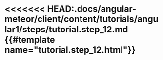<<<<<<< HEAD:.docs/angular-meteor/client/content/tutorials/angular1/steps/tutorial.step_12.md
{{#template name="tutorial.step_12.html"}}
=======
<template name="tutorial.step_12.html">
  {{#markdown}}
  {{> downloadPreviousStep stepName="step_11"}}

>>>>>>> cfd6d558450f6006daa7028c513626503cc49477:.docs/angular-meteor/client/content/tutorials/angular1/steps/tutorial.step_12.html

Currently we are dealing with a few parties, but we also need to support also a large number of parties.

Therefore, we want to have `pagination` support.

With pagination we can break the array of parties down to pages so the user won't have to scroll down to find a party,
but also and even more important, we can fetch only a few parties at a time instead of all the parties collection for better performance.

The interesting thing about pagination is that it is dependent on the filters we want to put on top of the collection, for example,
if we are in page 3, but we change how we sort the collection, we should get different results, same thing with search - if we start
a search, there might be not enough results for 3 pages.

For AngularJS developers, this chapter will show how powerful Meteor is.
In the official AngularJS tutorial, we added sorting and search that only worked on the client side, which in real world scenarios are not so helpful.
Now, in this chapter we are going to perform a real-time search, sort and paginate that will run all the way to the server.

# angular-meteor pagination support

What we want to achieve with angular-meteor is server-based reactive pagination.
That is no simple task, but using angular-meteor could make life a lot simpler.

To achieve server-based reactive pagination we need to have support for pagination in the server as well as in the client.
That means that our publish function for the parties collection would have to change and also the way that we subscribe to that publication.
So first let's take care of our server-side.

In our `parties.js` file in the server directory we are going to add the `options` variable to the publish method like this:

{{> DiffBox tutorialName="angular-meteor" step="12.1"}}

Now our publish method receives an options arguments which we then pass to the `Parties.find()` function call.
This will allow us to send arguments to the find function's modifier right from the subscribe call. The options object can
contain properties like `skip`, `sort` and `limit` which we will shortly use ourselves - [Collection Find](http://docs.meteor.com/#/full/find).

Let's get back to our client code. We now need to change our subscribe call with options we want to set for pagination.
What are those parameters that we want to set on the options argument? In order to have pagination in our
parties list we will need to save the current page, the number of parties per page and the sort order. So let's add these parameters to our scope
in the top of the controller in `client/controllers/partiesList.js` file.

{{> DiffBox tutorialName="angular-meteor" step="12.2"}}

That's cool, but let's do something with these variables except defining them. So where we want to use them is when we call the subscribe method.
But right now, we are subscribing to the collection in the short form which doesn't get parameters:

    $scope.parties = $meteor.collection(Parties).subscribe('parties');

So first we need to add the [$meteor.subscribe](/api/subscribe) service and call it separately:

{{> DiffBox tutorialName="angular-meteor" step="12.3"}}

Now let's send the parameters in the options object:

{{> DiffBox tutorialName="angular-meteor" step="12.4"}}


So we built an object that contains 3 properties:

* **limit** - how many parties to send per page
* **skip**  - the number of parties we want to start with which is the current page minus one times the parties per page
* **sort**  - the sorting of the collection in [MongoDB syntax](http://docs.mongodb.org/manual/reference/method/cursor.sort/)

Now we also need to add the sort modifier to the way we get the collection data from the Minimongo.
That is because the sorting is not saved when the data is sent from the server to the client.
So to make sure our data is sorted also on the client need to defined is also in the parties collection.
To do that we are going to replace the `Parties` collection parameter with a [cursor](http://docs.meteor.com/#/full/mongo_cursor) for that parties collection:

{{> DiffBox tutorialName="angular-meteor" step="12.5"}}

# pagination directive

Now we need a UI to change and move between the pages.

In AngularJS's eco system there are a lot of directives for handling pagination.

Our personal favorite is [angular-utils-pagination](https://github.com/michaelbromley/angularUtils/tree/master/src/directives/pagination).

To add the directive add it's Meteor package to the project:

    meteor add angularutils:pagination

Add it as a dependency to our Angular app in `app.js`:

{{> DiffBox tutorialName="angular-meteor" step="12.6"}}

Now let's add the directive in `parties-list.ng.html` , change the ng-repeat of parties to this:

{{> DiffBox tutorialName="angular-meteor" step="12.7"}}

and after the UL closes add this directive:

{{> DiffBox tutorialName="angular-meteor" step="12.8"}}

As you can see, dir-paginate list takes the number of objects in a page (that we defined before) but also takes the total number items (we will get to that soon).
With this bindings it calculates what buttons of pages it should display inside the dir-pagination-controls directive.

On the dir-pagination-controls directive there is a method `on-page-change` and there we can call our own function.
so we call `pageChanged` function with the new selection as a parameter.

Let's create the pageChanged function inside the partiesList controller `(client/controllers/partiesList.js)`:

{{> DiffBox tutorialName="angular-meteor" step="12.9"}}

Now every time we change the page, the scope variable will change accordingly and update the bind method that watches it.

* Notice that the buttons of the directive doesn't look very nice now because we haven't added any design and CSS to our application, we will do it later on.

# Getting total count of a collection

Getting a total count of a collection might seem easy, but there is a problem.
The client only holds the number of object that it subscribed to. That means that if the client is not subscribed to the whole array calling find().count on a collection will result in a partial count.

So we need access in the client for the total count even if we are not subscribed to the whole collection.

For that we can use the [tmeasday:publish-counts](https://github.com/percolatestudio/publish-counts) package. In the command line:

    meteor add tmeasday:publish-counts


This package helps to publish the count of a cursor, in real time without dependency on the subscribe method.

Inside the `server/parties.js` file, add the code that handles the count inside the `Meteor.publish("parties" ` function, at the beginning of the function. before the existing return statement,
So the file should look like this now:

{{> DiffBox tutorialName="angular-meteor" step="12.10"}}

As you can see, we query only the parties that should be available to that specific client, but without the options variable so we get the full
number of parties.

* We are passing `{ noReady: true }` in the last argument so that the publication will be ready only after the our main cursor is ready - [readiness](https://github.com/percolatestudio/publish-counts#readiness).

Now on the client we have access to the Counts collection.
Let's save that in the `client/controllers/partiesList.js` file when the subscription finishes successful (using the promise $meteor.subscribe returns):

{{> DiffBox tutorialName="angular-meteor" step="12.11"}}

Now the partiesCount will hold the number of parties and will send it to the directive in the `parties-list.ng.html` (which we already defined earlier).

But there is a problem - try to create a few parties and then change pages...  the subscription won't run again!

# Reactive variables

Meteor is relaying deeply on the concept of [reactivity](http://docs.meteor.com/#/full/reactivity).

This means that is a [reactive variable](http://docs.meteor.com/#/full/reactivevar) changes, Meteor is aware of that with it's [Tracker object](http://docs.meteor.com/#/full/tracker_autorun).

But Angular's scope variables are only watched by Angular and are not reactive vars for Meteor...

For that angular-meteor created [getReactively](/api/getReactively) - a way to make an Angular scope variable to a reactive variable.

In order to make the subscription run each time something changes in one of the parameters, we need to place it inside an autorun block.

To do that, we are going to use the [$meteor.autorun](/api/utils) function:

{{> DiffBox tutorialName="angular-meteor" step="12.12"}}

But this still won't help us because there is no reactive variables inside, so let's use [getReactively](/api/getReactively) for that:

{{> DiffBox tutorialName="angular-meteor" step="12.13"}}

What's happening here is that `getReactively` returns a reactive variable that fires a changed event every time the scope variable changes,
and then autorun knows to execute it's given function again.
This will cause the subscription to re-run again with the new options parameter and we will get the correct data from the server.

$meteor.collection is also listening to reactive variables so let's change our $scope.parties initialization as well:

{{> DiffBox tutorialName="angular-meteor" step="12.14"}}

Now run the app.
Create lots of parties and see that you can see only 3 at a time and you can scroll between the pages with the directive that populates the number of pages automatically.

# Changing the sort reactively

We haven't placed anywhere in the UI a way to change sorting so let's do that right now.

So in the HTML template, let's add a sorting dropdown inside the UL:

{{> DiffBox tutorialName="angular-meteor" step="12.15"}}

in the controller lets associate that dropdown to $scope.sort:

{{> DiffBox tutorialName="angular-meteor" step="12.16"}}

and also initialize it at the beginning:

{{> DiffBox tutorialName="angular-meteor" step="12.17"}}

Now we don't have to do anything other than that. $scope.getReactively will take care of updating the subscription for us
when the sort changes. So all we have left is to sit back and enjoy out pagination working like a charm.

We made a lot of changes so please check the step's code [here](https://github.com/Urigo/meteor-angular-socially/compare/step_14...step_15)
to make sure you have everything needed and run the application.

# Reactive Search

Now that we have the basis for pagination, all we have left is to add reactive server-side searching of parties. That means
that we will be able to enter a search string and have the app search for parties that match that name in the server and
return only the relevant results! That is pretty awesome, and we are going to do all that only in several lines of code. So
let's get started.

As before, let's add the server side support. We need to add a new argument to our publish method which will hold the
requested search string. We will call it..... searchString! Here it goes:

{{> DiffBox tutorialName="angular-meteor" step="12.18"}}

Yep that was simple. Now we are going to filter the correct results using mongo's regex ability. We are going to add this
line at two places where we are using `find`, in publish Counts and in the return of the parties cursor:

    'name' : { '$regex' : '.*' + searchString || '' + '.*', '$options' : 'i' },

So `server/parties.js` should look like that:

{{> DiffBox tutorialName="angular-meteor" step="12.19"}}

As you can see this will filter all the parties with a name that contains the searchString.

*  we added also if (searchString == null) searchString = '';  so that if we won't get that parameter we will just return the whole collection.

Now let's move on to the client side.

First let's place a search input into our template and bind it into a 'search' scope variable:

{{> DiffBox tutorialName="angular-meteor" step="12.20"}}

And all we have left to do is call the subscribe method with our reactive scope variable:

{{> DiffBox tutorialName="angular-meteor" step="12.21"}}

Wow that is all that is needed to have a fully reactive search with pagination! Quite amazing right?


# Stopping a subscription

There is only one problem in our app right now - if you will go into the party details page and then go back, the pagination and search will stop working.

The reason is that we are calling a different subscription on the same collection inside the partyDetails controller..

So to fix that, we will have to close that subscription after the partyDetails controller is destroyed.

We can do that by the calling `$scope.$meteorSubscribe` method. It will **automatically close** the subscription when the scope gets destroyed.

First remove the subscription from $meteor.object:

{{> DiffBox tutorialName="angular-meteor" step="12.22"}}

And now add the subscribe function:

{{> DiffBox tutorialName="angular-meteor" step="12.23"}}

That's it.

In case you want to stop it manually before the scope closes you can use the subscription handle from the $meteorSubscribe function:

    var savedSubscriptionHandle = null;

    $scope.$meteorSubscribe('parties').then(function(subscriptionHandle){
		  // You can use the subscription handle to stop the subscription if you want
      savedSubscriptionHandle = subscriptionHandle;
    });

    // When you want to manually close the subscription
    savedSubscriptionHandle.stop();

For more information look at [$meteorSubscribe API](/api/subscribe).

# Summary

Now we have full pagination with search and sorting for client and server side with the help of Meteor's options and Angular's directives.

{{/template}}
